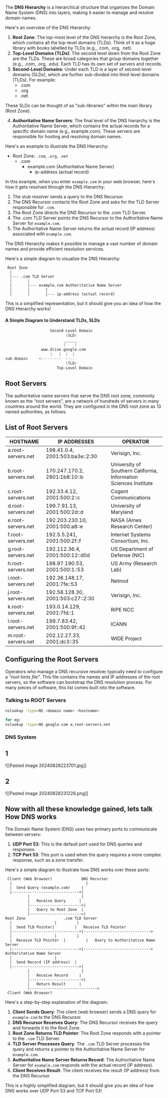The **DNS Hierarchy** is a hierarchical structure that organizes the Domain Name System (DNS) into layers, making it easier to manage and resolve domain names.

Here's an overview of the DNS Hierarchy:

1. **Root Zone**: The top-most level of the DNS hierarchy is the Root Zone, which contains all the top-level domains (TLDs). Think of it as a huge library with books labelled by TLDs (e.g., .com, .org, .net).
2. **Top-Level Domains (TLDs)**: The second level down from the Root Zone are the TLDs. These are broad categories that group domains together (e.g., .com, .org, .edu). Each TLD has its own set of servers and records.
3. **Second-Level Domains**: Under each TLD is a layer of second-level domains (SLDs), which are further sub-divided into third-level domains (TLDs). For example:
	* .com
	* .org
	* .net

These SLDs can be thought of as "sub-libraries" within the main library (Root Zone).

4. **Authoritative Name Servers**: The final level of the DNS hierarchy is the Authoritative Name Server, which contains the actual records for a specific domain name (e.g., example.com). These servers are responsible for hosting and resolving domain names.

Here's an example to illustrate the DNS Hierarchy:

* Root Zone: `.com`, `.org`, `.net`
	+ .com
		- example.com (Authoritative Name Server)
			- ip-address (actual record)

In this example, when you enter `example.com` in your web browser, here's how it gets resolved through the DNS Hierarchy:

1. The stub resolver sends a query to the DNS Recursor.
2. The DNS Recursor contacts the Root Zone and asks for the TLD Server responsible for `.com`.
3. The Root Zone directs the DNS Recursor to the .com TLD Server.
4. The .com TLD Server points the DNS Recursor to the Authoritative Name Server for `example.com`.
5. The Authoritative Name Server returns the actual record (IP address) associated with `example.com`.

The DNS Hierarchy makes it possible to manage a vast number of domain names and provide efficient resolution services.

Here's a simple diagram to visualize the DNS Hierarchy:
```
 Root Zone
  |
  |--- .com TLD Server
  |       |
  |       |--- example.com Authoritative Name Server
  |       |       |
  |       |       |--- ip-address (actual record)
```
This is a simplified representation, but it should give you an idea of how the DNS Hierarchy works!

#### A Simple Diagram to Understand TLDs, SLDs

```d
				    Second-Level Domain
						   (SLD)
						  ______
						  |    |
				www.drive.google.com
					|	|  |  |
sub-domain	   <---------  ----
						   (TLD)
					   Top-Level Domain
```


## Root Servers

The authoritative name servers that serve the DNS root zone, commonly known as the “root servers”, are a network of hundreds of servers in many countries around the world. They are configured in the DNS root zone as 13 named authorities, as follows.

## List of Root Servers

| HOSTNAME           | IP ADDRESSES                      | OPERATOR                                                               |
| ------------------ | --------------------------------- | ---------------------------------------------------------------------- |
| a.root-servers.net | 198.41.0.4, 2001:503:ba3e::2:30   | Verisign, Inc.                                                         |
| b.root-servers.net | 170.247.170.2, 2801:1b8:10::b     | University of Southern California,  <br>Information Sciences Institute |
| c.root-servers.net | 192.33.4.12, 2001:500:2::c        | Cogent Communications                                                  |
| d.root-servers.net | 199.7.91.13, 2001:500:2d::d       | University of Maryland                                                 |
| e.root-servers.net | 192.203.230.10, 2001:500:a8::e    | NASA (Ames Research Center)                                            |
| f.root-servers.net | 192.5.5.241, 2001:500:2f::f       | Internet Systems Consortium, Inc.                                      |
| g.root-servers.net | 192.112.36.4, 2001:500:12::d0d    | US Department of Defense (NIC)                                         |
| h.root-servers.net | 198.97.190.53, 2001:500:1::53     | US Army (Research Lab)                                                 |
| i.root-servers.net | 192.36.148.17, 2001:7fe::53       | Netnod                                                                 |
| j.root-servers.net | 192.58.128.30, 2001:503:c27::2:30 | Verisign, Inc.                                                         |
| k.root-servers.net | 193.0.14.129, 2001:7fd::1         | RIPE NCC                                                               |
| l.root-servers.net | 199.7.83.42, 2001:500:9f::42      | ICANN                                                                  |
| m.root-servers.net | 202.12.27.33, 2001:dc3::35        | WIDE Project                                                           |

## Configuring the Root Servers

Operators who manage a DNS recursive resolver typically need to configure a _“root hints file”_. This file contains the names and IP addresses of the root servers, so the software can bootstrap the DNS resolution process. For many pieces of software, this list comes built into the software.

### Talking to ROOT Servers

```bash
nslookup -type=NS <domain name> <hostname>

for eg:
nslookup -type=NS google.com a.root-servers.net
```

### DNS System
## 1
![[Pasted image 20240828223701.jpg]]
## 2
![[Pasted image 20240828231226.png]]

## Now with all these knowledge gained, lets talk How DNS works

The Domain Name System (DNS) uses two primary ports to communicate between servers:

1. **UDP Port 53**: This is the default port used for DNS queries and responses.
2. **TCP Port 53**: This port is used when the query requires a more complex response, such as a zone transfer.

Here's a simple diagram to illustrate how DNS works over these ports:
```
 Client (Web Browser)             DNS Recursor
  |                                 |
  |  Send Query (example.com)     |
  |------------------------------>|
          |                       |
          |   Receive Query      |
          |----------------------->|
          |   Query to Root Zone  |
          |----------------------->|
Root Zone                 .com TLD Server
  |                   |         |
  |  Send TLD Pointer|         |   Receive TLD Pointer
  |------------------------------>|------------------------------>
  |                   |         |
  |  Receive TLD Pointer  |         |   Query to Authoritative Name Server
  |------------------------------>|------------------------------>
Authoritative Name Server
  |                   |
  |  Send Record (IP address)  |
  |------------------------------>|
          |                       |
          |   Receive Record     |
          |----------------------->|
          |   Return Result      |
          |------------------------------>
 Client (Web Browser)
```
Here's a step-by-step explanation of the diagram:

1. **Client Sends Query**: The client (web browser) sends a DNS query for `example.com` to the DNS Recursor.
2. **DNS Recursor Receives Query**: The DNS Recursor receives the query and forwards it to the Root Zone.
3. **Root Zone Returns TLD Pointer**: The Root Zone responds with a pointer to the `.com` TLD Server.
4. **TLD Server Processes Query**: The `.com` TLD Server processes the query and returns a pointer to the Authoritative Name Server for `example.com`.
5. **Authoritative Name Server Returns Record**: The Authoritative Name Server for `example.com` responds with the actual record (IP address).
6. **Client Receives Result**: The client receives the result (IP address) from the DNS Recursor.

This is a highly simplified diagram, but it should give you an idea of how DNS works over UDP Port 53 and TCP Port 53!

